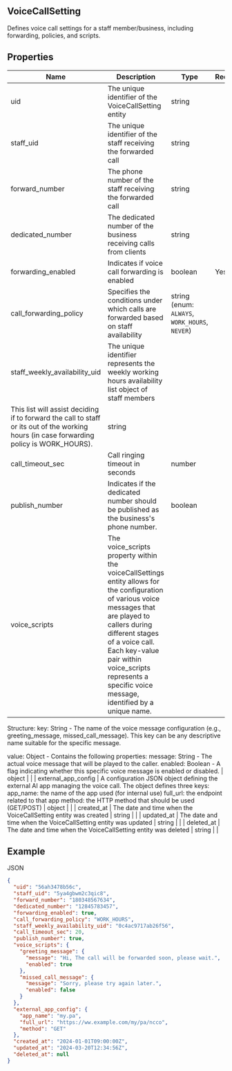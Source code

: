 ## VoiceCallSetting

Defines voice call settings for a staff member/business, including forwarding, policies, and scripts.

## Properties

| Name | Description | Type | Required |
| --- | --- | --- | --- |
| uid | The unique identifier of the VoiceCallSetting entity | string |  |
| staff_uid | The unique identifier of the staff receiving the forwarded call | string |  |
| forward_number | The phone number of the staff receiving the forwarded call | string |  |
| dedicated_number | The dedicated number of the business receiving calls from clients | string |  |
| forwarding_enabled | Indicates if voice call forwarding is enabled | boolean | Yes |
| call_forwarding_policy | Specifies the conditions under which calls are forwarded based on staff availability | string (enum: `ALWAYS`, `WORK_HOURS`, `NEVER`) |  |
| staff_weekly_availability_uid | The unique identifier represents the weekly working hours availability list object of staff members
This list will assist deciding if to forward the call to staff or its out of the working hours (in case forwarding policy is WORK_HOURS). | string |  |
| call_timeout_sec | Call ringing timeout in seconds | number |  |
| publish_number | Indicates if the dedicated number should be published as the business's phone number. | boolean |  |
| voice_scripts | The voice_scripts property within the voiceCallSettings entity allows for the configuration of various voice messages that are played to callers during different stages of a voice call. Each key-value pair within voice_scripts represents a specific voice message, identified by a unique name.

Structure:
key: String - The name of the voice message configuration (e.g., greeting_message, missed_call_message). This key can be any descriptive name suitable for the specific message.

value: Object - Contains the following properties:
message: String - The actual voice message that will be played to the caller.
enabled: Boolean - A flag indicating whether this specific voice message is enabled or disabled. | object |  |
| external_app_config | A configuration JSON object defining the external AI app managing the voice call.
The object defines three keys:
app_name: the name of the app used (for internal use)
full_url: the endpoint related to that app
method: the HTTP method that should be used (GET/POST) | object |  |
| created_at | The date and time when the VoiceCallSetting entity was created | string |  |
| updated_at | The date and time when the VoiceCallSetting entity was updated | string |  |
| deleted_at | The date and time when the VoiceCallSetting entity was deleted | string |  |

## Example

JSON

```json
{
  "uid": "56ah3478b56c",
  "staff_uid": "5ya4gbwm2c3qic8",
  "forward_number": "180348567634",
  "dedicated_number": "12845783457",
  "forwarding_enabled": true,
  "call_forwarding_policy": "WORK_HOURS",
  "staff_weekly_availability_uid": "0c4ac9717ab26f56",
  "call_timeout_sec": 20,
  "publish_number": true,
  "voice_scripts": {
    "greeting_message": {
      "message": "Hi, The call will be forwarded soon, please wait.",
      "enabled": true
    },
    "missed_call_message": {
      "message": "Sorry, please try again later.",
      "enabled": false
    }
  },
  "external_app_config": {
    "app_name": "my.pa",
    "full_url": "https://ww.example.com/my/pa/ncco",
    "method": "GET"
  },
  "created_at": "2024-01-01T09:00:00Z",
  "updated_at": "2024-03-20T12:34:56Z",
  "deleted_at": null
}
```